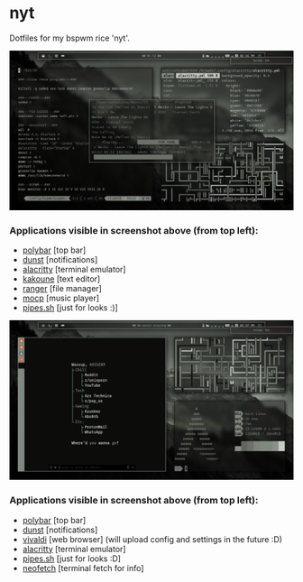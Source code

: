 # nyt
Dotfiles for my bspwm rice 'nyt'.

![alt text](https://github.com/mradigen/nyt/blob/main/Pictures/Screenshots/1.png "Screenshot 1")

### Applications visible in screenshot above (from top left):

- [polybar](https://github.com/polybar/polybar/) [top bar]
- [dunst](https://github.com/dunst-project/dunst) [notifications]
- [alacritty](https://github.com/alacritty/alacritty) [terminal emulator]
- [kakoune](https://github.com/mawww/kakoune) [text editor]
- [ranger](https://github.com/ranger/ranger) [file manager]
- [mocp](https://github.com/jonsafari/mocp) [music player]
- [pipes.sh](https://github.com/pipeseroni/pipes.sh) [just for looks :)]

![alt text](https://github.com/mradigen/nyt/blob/main/Pictures/Screenshots/2.png "Screenshot 2")

### Applications visible in screenshot above (from top left):

- [polybar](https://github.com/polybar/polybar/) [top bar]
- [dunst](https://github.com/dunst-project/dunst) [notifications]
- [vivaldi](https://github.com/mawww/kakoune) [web browser] (will upload config and settings in the future :D)
- [alacritty](https://github.com/alacritty/alacritty) [terminal emulator]
- [pipes.sh](https://github.com/pipeseroni/pipes.sh) [just for looks :D]
- [neofetch](https://github.com/dylanaraps/neofetch) [terminal fetch for info]
